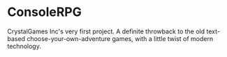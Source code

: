 # ConsoleRPG
CrystalGames Inc's very first project. A definite throwback to the old text-based choose-your-own-adventure games, with a little twist of modern technology.
